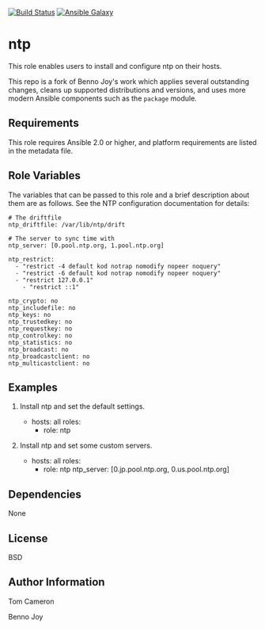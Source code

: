[![Build Status](https://travis-ci.org/tomc603/ntp.svg?branch=master)](https://travis-ci.org/tomc603/ntp)
[![Ansible Galaxy](https://img.shields.io/badge/galaxy-tomc603.ntp-blue.svg)](https://img.shields.io/badge/galaxy-tomc603.ntp-blue.svg)

ntp
===

This role enables users to install and configure ntp on their hosts.

This repo is a fork of Benno Joy's work which applies several outstanding
changes, cleans up supported distributions and versions, and uses more modern
Ansible components such as the `package` module.

Requirements
------------

This role requires Ansible 2.0 or higher, and platform requirements are listed
in the metadata file.

Role Variables
--------------

The variables that can be passed to this role and a brief description about
them are as follows. See the NTP configuration documentation for details:

	# The driftfile
	ntp_driftfile: /var/lib/ntp/drift

	# The server to sync time with
	ntp_server: [0.pool.ntp.org, 1.pool.ntp.org]

	ntp_restrict:                                                           
	  - "restrict -4 default kod notrap nomodify nopeer noquery"
	  - "restrict -6 default kod notrap nomodify nopeer noquery"
	  - "restrict 127.0.0.1"
		- "restrict ::1"

	ntp_crypto: no
	ntp_includefile: no
	ntp_keys: no
	ntp_trustedkey: no
	ntp_requestkey: no
	ntp_controlkey: no
	ntp_statistics: no
	ntp_broadcast: no
	ntp_broadcastclient: no
	ntp_multicastclient: no

Examples
--------

1) Install ntp and set the default settings.

	- hosts: all
	  roles:
	    - role: ntp

2) Install ntp and set some custom servers.

	- hosts: all
	  roles:
	    - role: ntp
	      ntp_server: [0.jp.pool.ntp.org, 0.us.pool.ntp.org]

Dependencies
------------

None

License
-------

BSD

Author Information
------------------

Tom Cameron

Benno Joy
